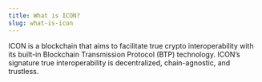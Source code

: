 ```yaml
---
title: What is ICON?
slug: what-is-icon
---
```


ICON is a blockchain that aims to facilitate true crypto interoperability with its built-in Blockchain Transmission Protocol (BTP) technology. ICON’s signature true interoperability is decentralized, chain-agnostic, and trustless.
